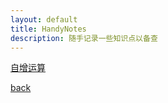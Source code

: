 ```yaml
---
layout: default
title: HandyNotes
description: 随手记录一些知识点以备查
---
```


[自增运算](./IncrementOperator.md)

[back](./../../)